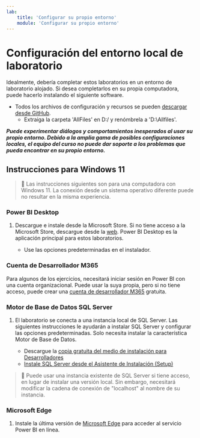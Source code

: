 ```yaml
---
lab:
    title: 'Configurar su propio entorno'
    module: 'Configurar su propio entorno'
---
```


# Configuración del entorno local de laboratorio

Idealmente, debería completar estos laboratorios en un entorno de laboratorio alojado. Si desea completarlos en su propia computadora, puede hacerlo instalando el siguiente software.

- Todos los archivos de configuración y recursos se pueden [descargar desde GitHub](https://github.com/MicrosoftLearning/PL-300-Microsoft-Power-BI-Data-Analyst/raw/Main/AllfilesDownload.zip).
  - Extraiga la carpeta 'AllFiles' en D:/ y renómbrela a 'D:\Allfiles\'.

***Puede experimentar diálogos y comportamientos inesperados al usar su propio entorno. Debido a la amplia gama de posibles configuraciones locales, el equipo del curso no puede dar soporte a los problemas que pueda encontrar en su propio entorno.***

## Instrucciones para Windows 11

> &#128221; Las instrucciones siguientes son para una computadora con Windows 11. La conexión desde un sistema operativo diferente puede no resultar en la misma experiencia.

### Power BI Desktop

1. Descargue e instale desde la Microsoft Store. Si no tiene acceso a la Microsoft Store, descargue desde la [web](https://www.microsoft.com/download/details.aspx?id=58494). Power BI Desktop es la aplicación principal para estos laboratorios.

    - Use las opciones predeterminadas en el instalador.

### Cuenta de Desarrollador M365

Para algunos de los ejercicios, necesitará iniciar sesión en Power BI con una cuenta organizacional. Puede usar la suya propia, pero si no tiene acceso, puede crear una [cuenta de desarrollador M365](https://developer.microsoft.com/en-us/microsoft-365/dev-program) gratuita.

### Motor de Base de Datos SQL Server

1. El laboratorio se conecta a una instancia local de SQL Server. Las siguientes instrucciones le ayudarán a instalar SQL Server y configurar las opciones predeterminadas. Solo necesita instalar la característica Motor de Base de Datos.

    - Descargue la [copia gratuita del medio de instalación para Desarrolladores](https://www.microsoft.com/sql-server/sql-server-downloads?SilentAuth=1&f=255&MSPPError=-2147217396&rtc=1)
    - [Instale SQL Server desde el Asistente de Instalación (Setup)](https://learn.microsoft.com/sql/database-engine/install-windows/install-sql-server-from-the-installation-wizard-setup)

> &#128221; Puede usar una instancia existente de SQL Server si tiene acceso, en lugar de instalar una versión local. Sin embargo, necesitará modificar la cadena de conexión de "localhost" al nombre de su instancia.

### Microsoft Edge

1. Instale la última versión de [Microsoft Edge](https://microsoft.com/edge) para acceder al servicio Power BI en línea.